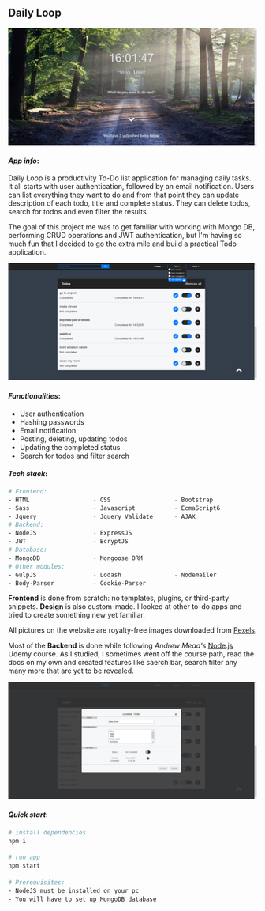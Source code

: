 ## **Daily Loop**

![](Resources/img/readMeImg/home.jpg)

#### *App info*:

Daily Loop is a productivity To-Do list application for managing daily tasks. 
It all starts with user authentication, followed by an email notification. Users can list everything they want to do and from that point they can update description of each todo, title and complete status. They can delete todos, search for todos and even filter the results.

The goal of this project me was to get familiar with working with Mongo DB, performing CRUD operations and JWT authentication,
but I'm having so much fun that I decided to go the extra mile and build a practical Todo application. 

![](Resources/img/readMeImg/todos.jpg)

#### *Functionalities*:

* User authentication 
* Hashing passwords
* Email notification
* Posting, deleting, updating todos
* Updating the completed status
* Search for todos and filter search

#### *Tech stack*:

``` bash
# Frontend:
- HTML                  - CSS                  - Bootstrap
- Sass                  - Javascript           - EcmaScript6
- Jquery                - Jquery Validate      - AJAX
# Backend: 
- NodeJS                - ExpressJS
- JWT                   - BcryptJS 
# Database:
- MongoDB               - Mongoose ORM
# Other modules:         
- GulpJS                - Lodash               - Nodemailer
- Body-Parser           - Cookie-Parser
``` 

**Frontend** is done from scratch: no templates, plugins, or third-party snippets. 
**Design** is also custom-made. I looked at other to-do apps and tried to create something new yet familiar.

All pictures on the website are royalty-free images downloaded from [Pexels](https://www.pexels.com).

Most of the **Backend** is done while following *Andrew Mead's* [Node.js](https://www.udemy.com/the-complete-nodejs-developer-course-2/) Udemy course. 
As I studied, I sometimes went off the course path, read the docs on my own and created features like saerch bar, search filter any many more that are yet to be revealed.

![](Resources/img/readMeImg/update.jpg)

#### *Quick start*:

``` bash
# install dependencies
npm i

# run app
npm start

# Prerequisites: 
- NodeJS must be installed on your pc
- You will have to set up MongoDB database
```
